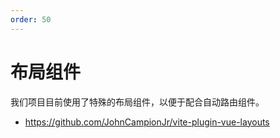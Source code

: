 ```yaml
---
order: 50
---
```


# 布局组件

我们项目目前使用了特殊的布局组件，以便于配合自动路由组件。

- https://github.com/JohnCampionJr/vite-plugin-vue-layouts
